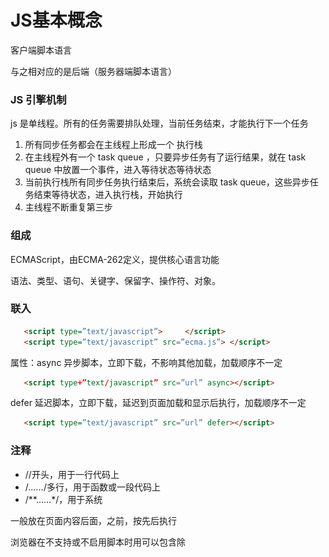 # JS基本概念

客户端脚本语言

与之相对应的是后端（服务器端脚本语言）

### JS 引擎机制

js 是单线程。所有的任务需要排队处理，当前任务结束，才能执行下一个任务

1. 所有同步任务都会在主线程上形成一个 执行栈
2. 在主线程外有一个 task queue ，只要异步任务有了运行结果，就在 task queue 中放置一个事件，进入等待状态等待状态
3. 当前执行栈所有同步任务执行结束后，系统会读取 task queue，这些异步任务结束等待状态，进入执行栈，开始执行
4. 主线程不断重复第三步

### 组成

ECMAScript，由ECMA-262定义，提供核心语言功能

语法、类型、语句、关键字、保留字、操作符、对象。

### 联入

```html
   <script type=”text/javascript”>     </script>
   <script type=”text/javascript” src=”ecma.js”> </script>
```

属性：async 异步脚本，立即下载，不影响其他加载，加载顺序不一定

```html
   <script type+”text/javascript” src=”url” async></script>
```

defer 延迟脚本，立即下载，延迟到页面加载和显示后执行，加载顺序不一定

```html
   <script type=”text/javascript” src=”url” defer></script>
```

### 注释

- //开头，用于一行代码上
- /*……*/多行，用于函数或一段代码上
- /**……*/，用于系统

一般放在页面内容后面，</body>之前，按先后执行

浏览器在不支持或不启用脚本时用<noscript></noscript>可以包含除<script>的所有HTML元素

### 兼容XHTML

```js
   <script type=”text/javascript”>
    //<![CDATA[
    …]
    //]]>
  </script>
```

### 兼容老版本浏览器

```html
<script>
	<!-- js 代码 -->
</script>
```

防止老版本浏览器把JavaScript源代码当作页面内容显示出来

## 语法

代码块用“{ }“包裹，代码用” ；“分割

\+ - * / 前后加空格

使用代码块 

```js
    if （test） {
    test = false;
    }
```

### 标识符

指开发人员为变量、属性、函数、参数取的名字。

第一个字符是：字母，下划线 _，美元字符 $。 后面可以有数字 一般采取驼峰式

不能用：关键字、保留字、true、false、null

1. 关键字

   |            |      |         |          |           |         |        |
   | ---------- | ---- | ------- | -------- | --------- | ------- | ------ |
   | break      | case | catch   | continue | debugger* | default | delete |
   | do         | else | finally | for      | function  | if      | in     |
   | instanceof | new  | return  | switch   | this      | throw   | try    |
   | trpeof     | var  | void    | while    | with      |         |        |

2. 保留字

   |          |           |         |             |         |           |            |        |
   | -------- | --------- | ------- | ----------- | ------- | --------- | ---------- | ------ |
   | abstract | boolean   | byte    | char        | class   | const     | debugger   | double |
   | enum     | export    | extends | final       | float   | goto      | implements | import |
   | int      | interface | long    | native      | package | private   | protected  | public |
   | short    | static    | super   | synchroized | throws  | transient | volatile   |        |


### 严格模式

“use strict” 切换为严格模式

```js
    function doSomething() {
    “us strict”;
    //函数体
    }
```

### 语法错误

解析错误，代码块无法加载

```js
   var a=19;
    document.write(a);
```

逻辑错误，错误代码后的内容不显示，不影响其他代码块，ps:不影响其他script标签里的内容。其他script标签内容可以引用错误代码后的内容

## 输出消息的五种方法

模态对话框：在用户单击“OK”按钮之前，页面上是不能进行其他任何操作的

- **window.alert()** 弹出对话框
- **confirm()** 弹出带取消对话框，用于if
- **prompt()** 接受用户信息
- **console.log()** 在网页中控台输出消息
- **document.write()** 在页面输出消息，可输入HTML标签

## 作用域

JavaScript（es6前）中的作用域有两种：

- 全局作用域
  - 作用于所有代码执行的环境(整个 script 标签内部)或者一个独立的 js 文件。
- 局部作用域（函数作用域）

## 变量

变量是程序在内存中申请一块空间，用来存放数据的。

可以看作一种被命名的分类容器，类似于酒店的房间

变量名区分大小写，一般只使用字母、数字、美元符号（$）和下画线。

### var 操作符

```
声明： `var mess`在 环境/上下文 中指定一个变量的名字。有var和变量名

初始化： `var mess=1,found=2,age=3;`给一个声明后尚未初始化的变量一个有意义的初始值,多个变量用“ ，“隔开。有var,变量名和值

赋值： `mess=1;mess=2;`销毁一个变量原来的值，并赋予一个新值，相当于改变了一个变量的状态。有变量名和值
```

注意：应注意区分初始化和赋值，在初始化之前不应该允许对变量进行赋值操作,变量初始化之后不建议改变数据类型

定义多个变量，用逗号隔开

```js
    var message = “hi”,
        found = false,
        age = 29;
```

### 特殊情况

| 情况                       | 说明           | 结果      |
| -------------------------- | -------------- | --------- |
| var are; console.log(are); | 不赋值         | undefined |
| console.log(are);          | 不声明，不赋值 | 报错      |
| are = 10; console.log(are) | 不声明         | 10        |

定义多个变量，用逗号隔开

```js
    var message = “hi”,
        found = false,
        age = 29;
```

## 数据类型

JavaScript 是一种弱类型或者说动态语言。这意味着不用提前声明变量的类型，在程序运行过程中，类型会
被自动确定 

### 简单数据类型

原始值stack（栈）

| 简单数据类型 | 说明                                                 | 默认值    |
| ------------ | ---------------------------------------------------- | --------- |
| undefined    | 变量未初始化：`var x;`，或者接受的函数没有明确返回值 | undefined |
| null         | 值为空：`var x=null;`                                | null      |
| boolean      | 布尔值类型：ture、false，等价于 0 和 1               | false     |
| number       | 数字型：包括整数和浮点数                             | 0         |
| string       | 字符串                                               | ""        |

null  值为空。

如果变量用于保存对象，将变量初始化为null，明确的让该变量保存null值

#### boolean  布尔值

```js
var x=true   var x=false
```

boolean()  转布尔值

| 数据类型  | 结果为 ture             | 结果为 false |
| --------- | ----------------------- | ------------ |
| boolean   | ture                    | false        |
| string    | 非空字符串              | 空字符串     |
| number    | 任何非0数值，包括无穷大 | 0和NaN       |
| Object    | 任何对象                | null         |
| undefined | N/A（不适用）           | undefined    |

#### number  数值

浮点数：最高精确小数点后17位，（注意：不要测试特定的浮点数值`0.1+0.2 == 0.3`）

```js
var x=2
```

进制： 十进制，八进制（前面加0，严格模式下无效），十六进制（前面加0x）

科学记数法：3.125e5 = 312500 0.000003=3e-6

- 最大值和最小值

  ```
  conlose.log(Number.MAN_VALUE); // 1.7976931348623157e+308
  console.log(Number.MIN_VALUE); // 5e-324
  ```

- 无穷大：Infinity

- 非数值：NaN ，（不等于任何值），`IsNaN() `判断是不是非数值

#### string  字符串

```js
var x="2";
x=x+”4”         //输出”24”
```

转义字符

| 代码 | \ '    | \ "    | \ &  | \\   | \n     | \r     | \t     | \b     | \f     |
| ---- | ------ | ------ | ---- | ---- | ------ | ------ | ------ | ------ | ------ |
| 输出 | 单引号 | 双引号 | 和号 | 斜杠 | 换行符 | 回车符 | 制表符 | 退格符 | 换页符 |

#### 数据类型转换

##### string

1. .toString()

   后面可以写基数，不支持null和undefined

   ```js
   var num = 1;
   alert(num.toString(10));
   ```

2. String()

   几乎所有值都可以 ,有toString()方法，调用该方法, Null返回”null”,undefined返回”undefined”

   ```js
   var num = 1;
   alert(String(num));
   ```

3. "+" 拼接字符串

   ```js
   var num = 1;
   alert(num + "");
   ```

##### numer

1. Number()

   | undefined | null | boolean,ture and false | number | string                                                       | 对象                                                 |
   | --------- | ---- | ---------------------- | ------ | ------------------------------------------------------------ | ---------------------------------------------------- |
   | NaN       | 0    | 1 and 0                | 不变   | 纯数字转化为数值，16进制转化为10进制，（保留符号-+及小数，忽略前导0） 。包含其他字符，转化为NaN 。空字符串转化为0 | 调用valueOf()方法，如果结果是NaN，调用toString()方法 |

2. ParseInt() （重点）

   处理整数字符串，不识别空字符串

   从第一个字符开始到第一个非数字字符结束，（认识符号，不认识小数，认识整数格式（各种进制）） 。空字符串和第一个字符非数字的字符串返回NaN

   ```js
   var str = "0x329382";
   alert(parseint(str, 16));  // 后一个参数为转换基数（进制）
   ```

3. ParseFloat()（重点）

   和parseInt()类似，区别：1 识别有效浮点数字字符，2 只解析10进制

4. （ - * / ）隐式转换

   ```js
   var str = 12;
   str -= 0;
   ```

### 复杂数据类型

引用值heap（堆）

**Object**

对象有时候被叫做关联数组，是属性和方法的集合，属性包含一个名和一个值，值为函数时，叫做方法。

*New*操作符

创建对象：` var o = new Object ();` new操作符后面跟创建的对象类型的名称，

另一种方法：`var o = {name:value,name2:value}`

Object有的对象和方法会存在更具体的对象里

- **constructor**：保存着用于创建当前对象的函数。对于前面的例子而言，构造函数（constructor）就是 Object()。
- **hasOwnProperty(propertyName)**：用于检查给定的属性在当前对象实例中（而不是在实例的原型中）是否存在。其中，作为参数的属性名（propertyName）必须以字符串形式指定（例如：o.hasOwnProperty("name")）。
- **isPrototypeOf(object)**：用于检查传入的对象是否是传入对象的原型
- **propertyIsEnumerable(propertyName)**：用于检查给定的属性是否能够使用 for-in 语句来枚举。与 hasOwnProperty()方法一样，作为参数的属性名必须以字符 串形式指定。
- **toLocaleString()**：返回对象的字符串表示，该字符串与执行环境的地区对应。
- **toString()**：返回对象的字符串表示。
- **valueOf()**：返回对象的字符串、数值或布尔值表示。通常与 toString()方法的返回值 相同。

### 返回数据类型

*typeof()* 返回数据类型:typeof(...) / typeof ...

## 操作符

用于操作数据值：算术操作符、位操作符、关系操作符、相等操作符

### 一元操作符

只能操作一个值

#### 递增、递减

```js
++age;     age=age+1
age--;     age=age-1
```

**前置**

```js
Var age=34;
Var dse=2
Var cde = --age + dse      //等于35
Var esd = age + dse       //等于35
```

**后置**

```js
Var age=34;
Var dse=2
Var cde= age-- + dse      //等于36
Var esd = age + dse       //等于35
```

#### 加、减操作符

```js
var num = 25;
num = +num;      //仍然是25
var num = 25;
num = -num;      //值为-25
```

其他数据类型运用Number()转化为数值变量，如数字值或NaN

### 位操作符

数值以64位格式储存。位操作符将64位转换位32位操作，再将值转换为64位。NaN和Infinity会被转化成0，非数值用Number()函数转换

有符号整数：前31位表示数值，第32位为符号位，0为正，1为负

无符号整数：32位数值，只有正数。

正数用纯二进制格式，负数用二进制补码:1 求绝对值 2 求反码 3 加1

1. 按位非(NOT)

   由波浪线（~）表示，结果是返回数值的反码。一位操作数

   ```js
   var num1=25;
   var num2=~num1;         //输出-26
   ```

   本质：操作数的负值减1。

2. 按位与(AND)

   由和号字符表示(&)。两位操作数

   将两个数的每一位对齐，同为1时返回1，否则返回0。

3. 按位或(OR)

   由竖线符号表示（|）。两位操作数

   至少有一位是1，返回1，否则返回零

4. 按位异或(XOR)

   由一个插入符号表示（^）。两位操作数

   只有一位是1，返回1，两位都是1或0，返回0

5. 左移

   由两个小于号表示（<<），一位操作数

   所有位向左移动指定位数，不会影响符号位，空白用0填充。

6. 有符号右移

   由两个大于号表示（>>）,一位操作数

   所有位向右移动指定位数，不会影响符号位，空白用0填充。

7. 无符号右移

   由三个大于号表示（>>>）

   所有位向右移动指定位数，（包括符号位），空白用0填充。

### 布尔操作符

#### 逻辑非(NOT)

由一个叹号（!）表示，将操作数转换成布尔值，再对其求反。

1. 对象，返回false
2. 空字符串，返回true
3. 非空字符串，返回false
4. 数值0，返回true
5. 非0数值（包括Infinity），返回false
6. null，返回true
7. NaN，返回true
8. undefined，返回true

```js
alert(!false);      //true
```

同时使用两个逻辑非操作符，相当于模拟Boolean()转型函数行为。

```js
alert(!!false);     //false
```

#### 逻辑与(AND)

由两个和号(&&)表示，有两个操作数。

同为true,返回true；否则返回false。

有一个数不是布尔值，结果不一定返回布尔值

1. 第一个操作数是对象，返回第二个操作数
2. 第二个操作数是对象，只有在第一个操作数值为true时返回对象
3. 两个操作数都是对象，返回第二个操作数
4. 有一个null，返回null
5. 有一个NaN，返回NaN
6. 有一个undefined，返回undefined

属于**短路操作**

#### 逻辑或(OR)

由两个竖线符号表示（||），有两个操作数

同为false，返回false，否则返回true。

有一个数不是布尔值，结果不一定返回布尔值

1. 第一个操作数是对象，返回第一个操作数
2. 第一个操作数结果为false，返回第二个操作数
3. 两个都是对象，返回第一个操作数
4. 两个都是null，返回null
5. 两个都是NaN，返回NaN
6. 两个都是undefined，返回undefined

属于**短路操作**

#### 短路操作

短路运算的原理：当有多个表达式（值）时,左边的表达式值可以确定结果时,就不再继续运算右边的表达式的值;

- 逻辑与

  1. 语法：表达式1 && 表达式2
  2. 如果第一个表达式为真，则返回 表达式2
  3. 否则返回 表达式1

  ```js
  console.log( 123 && 456 ); // 456
  ```

- 逻辑或

  1. 语法：表达式1 || 表达式2
  2. 如果第一个表达式为真，则返回 表达式1
  3. 否则返回 表达式2

  ```js
  console.log( 123 || 456 || 789 ); // 123
  ```

### 乘性操作符

#### 乘法

由一个星号表示(*),计算两个数值的乘积。

1. 超过表示范围用Infinity或-Infinity
2. 有一个是NaN，结果是NaN
3. Infinity与0相乘，结果是NaN
4. Infinity与非0相乘，结果是Infinity
5. Infinity与Infinity相乘，结果是Infinity
6. 如果有操作数不是数值，则调用Number()

#### 除法

由一个斜线符号表示(/)

1. 超过表示范围用Infinity或-Infinity
2. 有一个是NaN，结果是NaN
3. Infinity被Infinity除，结果是NAN
4. 非0的有限数被0除，结果是Infinite
5. 0被0除，结果是NaN
6. Infinity被任何非0数值除，结果是Infinity
7. 如果有操作数不是数值，则调用Number()

#### 求模

（余数）由一个百分号表示(%)

1. 都是数值正常计算
2. 被除数是Infinity，除数是有限数值，结果是NaN
3. 被除数是有限大，除数是0，结果是NaN
4. Infinity被Infinity除，结果是NaN
5. 被除数是有限大，除数是Infinity，结果是被除数
6. 被除数是0，结果是0
7. 有一个不是数值，调用Number()

### 加性操作符

"(",")"括号可以改变算术顺序

#### 加法

1. 两个都是数值，有一个是NaN，结果是NaN
2. Infinity加Infinity，结果是Infinity
3. \- Infinity加 - Infinity，结果是 - infinity
4. INfinity加 - Infinity，结果是NaN
5. 0加0，结果是0
6. \- 0加 - 0，结果是 - 0
7. 0加 - 0，结果是0
8. 两个都是字符串，就拼接起来
9. 有一个操作数是字符串，将另一个操作数转换成字符串

#### 减法

1. 有一个是NaN，返回NaN
2. Infinity减Infinity，结果是NaN
3. \- Infinity减 - Infinity，结果是NaN
4. Infinity减 - Infinity，结果是Infinity
5. \- Infinity减Infinity，结果是 - Infinity
6. 0-0，结果是0
7. 0-(-0），结果是0
8. -0-(0)，结果是0
9. 有一个是其他类型，调用Number()函数
10. 有一个是对象，调用对象的valueOf()方法，如果没有，调用toString()方法

### 关系操作符

#### "<" ">" "<=" ">="。

1. 两个数都是字符串，比较两个字符串每个字符的字符编码值，位置越靠后越大
2. 只有一个是数值，将另一个转换为数值
3. 有一个是对象，先调用valueOf()方法，没有则调用toString()方法
4. 有一个是布尔值，先转化为数值

### 相等操作符

#### 相等（==）不相等（!=)

（比较前强制转型）

1. 有一个操作数是布尔值，比较前转换为数值
2. 有一个是字符串，另一个是数值，先将字符串转换为数值
3. 有一个是对象，另一个不是，先调用valueOf()

比较中

1. 不能将null和undefined转换为其他值
2. null和undefined是相等的
3. 有一个是NaN，相等返回false，不相等返回true
4. 两个都是对象，是同一个对象，返回true，否则返回false

__*不要直接判断两个浮点数是否相等*__

#### 全等(===)和不全等(!==)

在比较之前不转换操作数

### 条件操作符（三元运算符）

```js
var max = (num1 > num2) ? num1 : num2;
```

如果 num1 大于 num2（关 系表达式返回 true），则将 num1 的值赋给 max；如果 num1 小于或等于 num2（关系表达式返回 false）， 则将 num2 的值赋给 max。

### 赋值操作符

由等于号表示(=)

复合赋值操作。使用它们不会带来任何性能的提升。

```js
var num = 10;
num = num + 10;
var num = 10;
num += 10; 
```

1. *=
2. /=
3. %=
4. +=
5. -=
6. <<=
7. \>>=
8. \>>>=

### 逗号操作符

用于声明多个变量

```js
var num1=1, num2=2, num3=3;
```

用于赋值，会返回表达式中的最后一项

```js
var num = (5, 1, 4, 8, 0); // num 的值为 0
```

### 优先级

从最高（21）到最低（1）优先顺序排列

| 优先顺序 | 操作员类型                                                   | 关联性 | 操作符           |
| :------- | :----------------------------------------------------------- | :----- | :--------------- |
| 21       | [`圆括号`](https://developer.mozilla.org/en-US/docs/Web/JavaScript/Reference/Operators/Grouping) | 不适用 | `( … )`          |
| 20       | [`属性访问器`](https://developer.mozilla.org/en-US/docs/Web/JavaScript/Reference/Operators/Property_Accessors#Dot_notation) | 左到右 | `… . …`          |
|          | [`需计算的属性访问器`](https://developer.mozilla.org/zh-CN/docs/Web/JavaScript/Reference/Operators/Property_Accessors#%E6%8B%AC%E5%8F%B7%E8%A1%A8%E7%A4%BA%E6%B3%95) | 左到右 | `… [ … ]`        |
|          | [`new`](https://developer.mozilla.org/en-US/docs/Web/JavaScript/Reference/Operators/new) （带有参数列表） | 不适用 | `new … ( … )`    |
|          | [`函数调用`](https://developer.mozilla.org/en-US/docs/Web/JavaScript/Guide/Functions) | 左到右 | `… ( … )`        |
|          | [可选链接](https://developer.mozilla.org/en-US/docs/Web/JavaScript/Reference/Operators/Optional_chaining) | 左到右 | `?.`             |
| 19       | [`new`](https://developer.mozilla.org/en-US/docs/Web/JavaScript/Reference/Operators/new) （没有参数列表） | 右到左 | `new …`          |
| 18       | [后缀增量](https://developer.mozilla.org/en-US/docs/Web/JavaScript/Reference/Operators/Arithmetic_Operators#Increment) | 不适用 | `… ++`           |
|          | [后缀递减](https://developer.mozilla.org/en-US/docs/Web/JavaScript/Reference/Operators/Arithmetic_Operators#Decrement) |        | `… --`           |
| 17       | [`逻辑非`](https://developer.mozilla.org/en-US/docs/Web/JavaScript/Reference/Operators/Logical_Operators#Logical_NOT) | 右到左 | `! …`            |
|          | [按位非](https://developer.mozilla.org/en-US/docs/Web/JavaScript/Reference/Operators/Bitwise_Operators#Bitwise_NOT) |        | `~ …`            |
|          | [一元加](https://developer.mozilla.org/en-US/docs/Web/JavaScript/Reference/Operators/Arithmetic_Operators#Unary_plus) |        | `+ …`            |
|          | [一元减](https://developer.mozilla.org/en-US/docs/Web/JavaScript/Reference/Operators/Arithmetic_Operators#Unary_negation) |        | `- …`            |
|          | [前缀增量](https://developer.mozilla.org/en-US/docs/Web/JavaScript/Reference/Operators/Arithmetic_Operators#Increment) |        | `++ …`           |
|          | [前缀递减](https://developer.mozilla.org/en-US/docs/Web/JavaScript/Reference/Operators/Arithmetic_Operators#Decrement) |        | `-- …`           |
|          | [`typeof`](https://developer.mozilla.org/en-US/docs/Web/JavaScript/Reference/Operators/typeof) |        | `typeof …`       |
|          | [`void`](https://developer.mozilla.org/en-US/docs/Web/JavaScript/Reference/Operators/void) |        | `void …`         |
|          | [`delete`](https://developer.mozilla.org/en-US/docs/Web/JavaScript/Reference/Operators/delete) |        | `delete …`       |
|          | [`await`](https://developer.mozilla.org/en-US/docs/Web/JavaScript/Reference/Operators/await) |        | `await …`        |
| 16       | [求幂](https://developer.mozilla.org/en-US/docs/Web/JavaScript/Reference/Operators/Arithmetic_Operators#Exponentiation) | 右到左 | `… ** …`         |
| 15       | [乘法](https://developer.mozilla.org/en-US/docs/Web/JavaScript/Reference/Operators/Arithmetic_Operators#Multiplication) | 左到右 | `… * …`          |
|          | [除](https://developer.mozilla.org/en-US/docs/Web/JavaScript/Reference/Operators/Arithmetic_Operators#Division) |        | `… / …`          |
|          | [余](https://developer.mozilla.org/en-US/docs/Web/JavaScript/Reference/Operators/Arithmetic_Operators#Remainder) |        | `… % …`          |
| 14       | [加法](https://developer.mozilla.org/en-US/docs/Web/JavaScript/Reference/Operators/Arithmetic_Operators#Addition) | 左到右 | `… + …`          |
|          | [减法](https://developer.mozilla.org/en-US/docs/Web/JavaScript/Reference/Operators/Arithmetic_Operators#Subtraction) |        | `… - …`          |
| 13       | [按位左移](https://developer.mozilla.org/en-US/docs/Web/JavaScript/Reference/Operators/Bitwise_Operators) | 左到右 | `… << …`         |
|          | [按位右移](https://developer.mozilla.org/en-US/docs/Web/JavaScript/Reference/Operators/Bitwise_Operators) |        | `… >> …`         |
|          | [按位无符号右移](https://developer.mozilla.org/en-US/docs/Web/JavaScript/Reference/Operators/Bitwise_Operators) |        | `… >>> …`        |
| 12       | [少于](https://developer.mozilla.org/en-US/docs/Web/JavaScript/Reference/Operators/Comparison_Operators#Less_than_operator) | 左到右 | `… < …`          |
|          | [小于或等于](https://developer.mozilla.org/en-US/docs/Web/JavaScript/Reference/Operators/Comparison_Operators#Less_than__or_equal_operator) |        | `… <= …`         |
|          | [大于](https://developer.mozilla.org/en-US/docs/Web/JavaScript/Reference/Operators/Comparison_Operators#Greater_than_operator) |        | `… > …`          |
|          | [大于等于](https://developer.mozilla.org/en-US/docs/Web/JavaScript/Reference/Operators/Comparison_Operators#Greater_than_or_equal_operator) |        | `… >= …`         |
|          | [`in`](https://developer.mozilla.org/en-US/docs/Web/JavaScript/Reference/Operators/in) |        | `… in …`         |
|          | [`instanceof`](https://developer.mozilla.org/en-US/docs/Web/JavaScript/Reference/Operators/instanceof) |        | `… instanceof …` |
| 11       | [等于](https://developer.mozilla.org/en-US/docs/Web/JavaScript/Reference/Operators/Comparison_Operators#Equality) | 左到右 | `… == …`         |
|          | [不等于](https://developer.mozilla.org/en-US/docs/Web/JavaScript/Reference/Operators/Comparison_Operators#Inequality) |        | `… != …`         |
|          | [全等于](https://developer.mozilla.org/en-US/docs/Web/JavaScript/Reference/Operators/Comparison_Operators#Identity) |        | `… === …`        |
|          | [不全等](https://developer.mozilla.org/en-US/docs/Web/JavaScript/Reference/Operators/Comparison_Operators#Nonidentity) |        | `… !== …`        |
| 10       | [按位与](https://developer.mozilla.org/en-US/docs/Web/JavaScript/Reference/Operators/Bitwise_Operators#Bitwise_AND) | 左到右 | `… & …`          |
| 9        | [按位异或](https://developer.mozilla.org/en-US/docs/Web/JavaScript/Reference/Operators/Bitwise_Operators#Bitwise_XOR) | 左到右 | `… ^ …`          |
| 8        | [按位或](https://developer.mozilla.org/en-US/docs/Web/JavaScript/Reference/Operators/Bitwise_Operators#Bitwise_OR) | 左到右 | `… | …`          |
| 7        | [空位合并运算符](https://developer.mozilla.org/en-US/docs/Web/JavaScript/Reference/Operators/Nullish_coalescing_operator) | 左到右 | `… ?? …`         |
| 6        | [逻辑与](https://developer.mozilla.org/en-US/docs/Web/JavaScript/Reference/Operators/Logical_Operators#Logical_AND) | 左到右 | `… && …`         |
| 5        | [逻辑或](https://developer.mozilla.org/en-US/docs/Web/JavaScript/Reference/Operators/Logical_Operators#Logical_OR) | 左到右 | `… || …`         |
| 4        | [有条件的](https://developer.mozilla.org/en-US/docs/Web/JavaScript/Reference/Operators/Conditional_Operator) | 右到左 | `… ? … : …`      |
| 3        | [赋值](https://developer.mozilla.org/en-US/docs/Web/JavaScript/Reference/Operators/Assignment_Operators) | 右到左 | `… = …`          |
|          |                                                              |        | `… += …`         |
|          |                                                              |        | `… -= …`         |
|          |                                                              |        | `… **= …`        |
|          |                                                              |        | `… *= …`         |
|          |                                                              |        | `… /= …`         |
|          |                                                              |        | `… %= …`         |
|          |                                                              |        | `… <<= …`        |
|          |                                                              |        | `… >>= …`        |
|          |                                                              |        | `… >>>= …`       |
|          |                                                              |        | `… &= …`         |
|          |                                                              |        | `… ^= …`         |
|          |                                                              |        | `… |= …`         |
| 2        | [`yield`](https://developer.mozilla.org/en-US/docs/Web/JavaScript/Reference/Operators/yield) | 右到左 | `yield …`        |
|          | [`yield*`](https://developer.mozilla.org/en-US/docs/Web/JavaScript/Reference/Operators/yield*) |        | `yield* …`       |
| 1        | [展开运算符](https://developer.mozilla.org/zh-CN/docs/Web/JavaScript/Reference/Operators/Spread_operator) | n/a    | `...` …          |
| 0        | [逗号/序列](https://developer.mozilla.org/en-US/docs/Web/JavaScript/Reference/Operators/Comma_Operator) | 左到右 | `… , …`          |

## 流程控制

流程控制语句通常使用一或多个关键字来完成给定任务

有三种结构：**顺序结构**、**分支结构**和**循环结构**

<img src="../image/流程控制.png" alt="流程控制">

### if 分支语句

常用于范围判断，适用于分支少的语句

```js
if (condition1) statement1 else if (condition2) statement2 else statement3
```

最常用的分支语句，条件可以是任意表达式，自动调用 Boolean()转换函数将这个表达式的结果转换为一个布尔值。结果是true，执行语句1，结果是false，执行语句2。

```js
if (i > 25) {
    alert("Greater than 25.");
} else if (i < 0) {
    alert("Less than 0.");
} else {
    alert("Between 0 and 25, inclusive.");
} 
```

### switch 分支语句

是分支语句，也是在其他语言中普遍使用的一种流控制语句,

一般用于判断确定的值（通常是个变量），适用于分支较多的语句

```js
switch (expression) {
 case value: statement
 break;
 case value: statement
 break;
 case value: statement
 break;
 case value: statement
 break;
 default: statement
} 
```

### do-while 后测试循环语句

是一种后测试循环语句，即只有在循环体中的代码执行之后，才会测试出口条件

```js
do {
    statement
} while (expression); 
var i = 0;
do {
    i += 2;
} while (i < 10);
alert(i); 
```

后测试循环语句最常用于循环体中的代码至少要被执行一次的情形

### while 循环语句

前测试循环语句，也就是说，在循环体内的代码被执行之前，就会对出口条件求值。

**注意：必须要有退出条件，否则会成为死循环**

```js
while(expression) statement
var i = 0;
while (i < 10) {
    i += 2;
} 
```

### for 循环语句

for 语句也是一种前测试循环语句，但它具有在执行循环之前初始化变量和定义循环后要执行的代码的能力，在 for 循环的变量初始化表达式中，也可以不使用 var 关键字。该变量的初始化可以在外部执行

```js
for (initialization; expression; post-loop-expression) statement
var count = 10;
for (var i = 0; i < count; i++){
    alert(i);
}
```

执行过程：初始化变量 》 执行条件表达式（ture 继续执行，否则结束循环） 》 执行循环体语句 》 执行操作表达式

这个 for 循环语句与下面的 while 语句的功能相同。使用 while 循环做不到的，使用 for 循环同样也做不到。也就是说，for 循环只是把与循环有关 的代码集中在了一个位置。

```js
var count = 10;
var i = 0;
while (i < count){
    alert(i);
    i++;
}
```

ECMAScript 中不存在块级作用 域，因此在循环内部定义的变量也可以在外部访问到

```js
var count = 10;
for (var i = 0; i < count; i++){
    alert(i);
}
alert(i); //10 
```

#### 断点调试

```
断点调试的流程：
1、浏览器中按 F12--> sources -->找到需要调试的文件-->在程序的某一行设置断点
2、Watch: 监视，通过watch可以监视变量的值的变化，非常的常用。
3、摁下F11，程序单步执行，让程序一行一行的执行，这个时候，观察watch中变量的值的变化。
```

### for-in语句

是一种精准的迭代语句，可以用来枚举对象的属性

```js
for (property in expression) statement
for (var propName in window) {
    document.write(propName);
} 
```

使用 for-in 循环来显示了 BOM 中 window 对象的所有属性。每次执行循环 时，都会将 window 对象中存在的一个属性名赋值给变量 propName。这个过程会一直持续到对象中的 所有属性都被枚举一遍为止。与 for 语句类似，这里控制语句中的 var 操作符也不是必需的。但是， 为了保证使用局部变量，我们推荐上面例子中的这种做法

**在使用 for-in 循环之前，先检测确认该对象的值不是 null 或 undefined**

### label语句

可以在代码中添加标签，以便将来使用

```js
label: statement
start: for (var i=0; i < count; i++) {
    alert(i);
} 
```

定义的 start 标签可以在将来由 break 或 continue 语句引用。加标签的语句一般都 要与 for 语句等循环语句配合使用

### break和continue语句

用于在循环中精确地控制代码的执行。break 语句会立即退出循环， 强制继续执行循环后面的语句。而 continue 语句虽然也是立即跳出本次循环，继续下一次循环

```js
var num = 0;
for (var i=1; i < 10; i++) {
    if (i % 5 == 0) {
        break;
    }
    num++;
}
alert(num); //4
```

for 循环会将变量 i 由 1 递增至 10。在循环体内，有一个 if 语句检查 i 的值是否 可以被 5 整除（使用求模操作符）。如果是，则执行 break 语句退出循环。另一方面，变量 num 从 0 开 始，用于记录循环执行的次数。在执行 break 语句之后，要执行的下一行代码是 alert()函数，结果 显示 4。也就是说，在变量 i 等于 5 时，循环总共执行了 4 次

### with语句

将代码的作用域设置到特定的对象中。

```js
with (expression) statement; 
```

主要是为了简化多次编写同一个对象的工作

```js
var qs = location.search.substring(1);
var hostName = location.hostname;
var url = location.href; 
```

使用 with 语句

```js
with(location){
 var qs = search.substring(1);
 var hostName = hostname;
 var url = href;
} 
```

## 数组

一组数据的集合

创建方式：

1. 利用字面量创建

   ```js
   var 数组名 = new Array() ； // A 要大写
   var arr = new Array(); // 创建一个新的空数组
   ```

2. 利用数组字面量创建数组（常用）

   ```js
   //1. 使用数组字面量方式创建空的数组
   var 数组名 = []；
   //2. 使用数组字面量方式创建带初始值的数组
   var 数组名 = ['小白','小黑','大黄','瑞奇'];
   ```

索引 (下标) ：用来访问数组元素的序号（数组下标从 0 开始）。数组可以通过索引来访问、设置、修改对应的数组元素，

访问：我们可以通过“数组名[索引]”的形式来获取数组中的元素

```js
// 定义数组
var arrStus = [1,2,3];
// 获取数组中的第2个元素
alert(arrStus[1]); 
```

数组的长度：“数组名.length”

```js
var arrStus = [1,2,3];
alert(arrStus.length); // 3
```

### 新增数组元素

1. 修改数组索引新增数组元素（ 常用）

   - 可以通过修改数组索引的方式追加数组元素
   - 不能直接给数组名赋值，否则会覆盖掉以前的数据

   ```js
   var arr = ['red', 'green', 'blue', 'pink'];
   arr[4] = 'hotpink';
   console.log(arr);
   ```

2. 修改 length 长度新增数组元素

   ```js
   var arr = ['red', 'green', 'blue', 'pink'];
   arr.length = 7;
   ```

   索引号是 4，5，6 的空间没有给值，就是声明变量未给值，默认值就是 undefined。

**遍历数组用 `for` 循环**

## 函数

函数：就是封装了一段可被重复调用执行的代码块

函数在使用时分为两步：声明函数和调用函数。

声明：使用 `function` （必须小写）关键字来声明，后跟一组参数以及函数体

通常我们将函数名命名为**动词**

```js
function functionName(arg0, arg1,...,argN) {
 statements
} 
```

示例：

```js
function sayHi(name, message) {
 alert("Hello " + name + "," + message);
}
        sayHi("Nicholas", "how are you today?");
```

调用函数：functionName();

- 形参
  - 在函数名称后面的小括号中添加一些参数
- 实参
  - 在调用该函数时，传递的相应的参数

**注意：不要忘记添加小括号**

### return

函数在任何时候都可以通过 return 语句后跟要返回的值来实现返回值

示例：

```js
function sum(num1, num2) {
 return num1 + num2;
}
        var result = sum(5, 10); 
```

- 未指定返回值的函数返回的是一个特殊的 undefined 值
- 位于 return 语句之后结束大括号之前的任何代码 都永远不会执行

### 参数

它是当前函数的一个内置对象，存储了传递的所有实参。

通过 arguments 对象来访问这个参数数组，从而获取传递给函数的每一个参数

- 具有 length 属性
- 按索引方式储存数据
- 不具有数组的 push , pop 等方法

1. arguments 对象的长度是由传入的参数个数决定的，不是由定义函数时的 命名参数 的个数决定的
2. 没有传递值的命名参数将自动被赋予 undefined 值
3. ECMAScript 中的所有参数传递的都是值，不可能通过引用传递参数。
4. 重写 arguments 的值会导致语法错误

### 匿名函数

```js
// 这是函数表达式写法，匿名函数后面跟分号结束
var fn = function(){...}；
// 匿名函数调用必须写到函数体下面
fn();

```

### 局部变量和全局变量

在函数内定义的变量属于该函数中的局部变量。函数退出后就会被销毁，节省内存空间

形参实际上是局部变量

```js
    function test() {
        var message = "hi"; // 局部变量
    }
    Test ();  
```

严格模式需要在函数外声明函数

将var去除即为全局变量，有意忽略 var 操作符，会因为变量不会马上有定义导致不必要的混乱。未声明在严格模式中会抛出 ReferenceErroror 错误

```js
    var text = "1";   // 全局变量
	function test() {
        message = "hi"; // 全局变量
    }
    Test ();
```

作用域链：在内部函数可以访问外部函数变量的这种机制，用链式查找决定哪些数据能被内部函数访问

采取就近原则的方式来查找变量最终的值。

<img src="../作用域链.png" alt="作用域链">

### 没有重载

没有函数签名的概念,在 ECMAScript 中定义了两个名字相同的函数，则该名字只属于后定义的函数

```js
  var a = 1;
    function b(){
        a = 2;  // 有函数相当于赋值给函数a()
        console.log(a);
        //有函数，a不变；没函数，a变2
        function a(){};
    }
    b();//输出2
    console.log(a);//输出1
```

```js
var a = 1;

function test(a) {
    a=100;
    console.log(a);//打印结果为100
    return a;        // 会输出函数结果，如果没有这句话，函数结果为 undefined
}     
test(a);   // 会输出一遍函数a()
a=test(a); // 会输出一遍函数a(),并把函数结果赋值给变量 a
console.log(a);//打印结果为1
```



## 对象

DOM文档对象类型，是对文档及其内容的抽象表述。提供访问和操作网页内容的方法和接口

扩点表示法：`object1.object2.object3`，表示 object3，父对象是 object2

DOM视图、DOM事件、DOM样式、DOM遍历和范围、SVG、MathML、SMIL

BOM浏览器对象类型（也叫 0 级 DOM），提供与浏览器交互的方法和接口

浏览器窗口和框架

<img src="../image/dom.jpg" alt="dom树">

window 是 Dom树 中的顶层，有时也被称为“全局对象”，可以不明确书写window.

body 是 document 的一个子对象。object 后面可以跟属性和方法

### 创建对象类型

```js
new constructor[([arguments])]
```

## 事件处理器

- 内联事件（过时)：

  ```html
  <input type="text" onClick="alert('你好')" value="Click me">
  ```

- DOM对象的属性的事件处理器

  ```js
  var me = document.getElementById('ai');
  function hello() {
      alert("你好");
  }
  function hei() {
      alert("hei");
  }
  me.onclick = hello;
  me.onclick = hei; // 后面的语句会覆盖前面的代码
  ```

- 使用addEventListener()（ie8+）

  一般用于添加多个事件处理器

  ```js
  me.addEventListener('click', hello);
  /* 第一个参数，注册这个处理器的事件的名称；第二个参数则指定了事件处理函数，我们想要运行该函数以响应被检测到的事件。 */
  me.addEventListener('click', hei);
  ```

  这两个事件处理器都将会执行

### onClick 事件处理器

用户单击这个按钮时，onClick事件被激活（通常称为“被触发”），然后属性中所包含的JavaScript语句将会执行。

### onMouseOver和onMouseOut事件处理器

当鼠标进入页面上被某个元素所占据的区域时，会触发onMouseOver事件。而onMouserOut事件，很显然是在鼠标离开这一区域时触发的。
